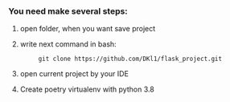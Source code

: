 ### **You need make several steps:**
1. open folder, when you want save project
2. write next command in bash:

            git clone https://github.com/DKl1/flask_project.git
3. open current project by your IDE
4. Create poetry virtualenv with python 3.8